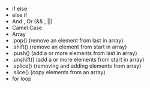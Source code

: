 - if else
- else if
- And , Or (&& , ||)
- Camel Case
- Array
- .pop() (remove an element from last in array)
- .shift() (remove an element from start in array)
- .push() (add a or more elements from last in array)
- .unshift() (add a or more elements from start in array)
- .splice() (removing and adding elements from array)
- .slice() (copy elements from an array)
- for loop
